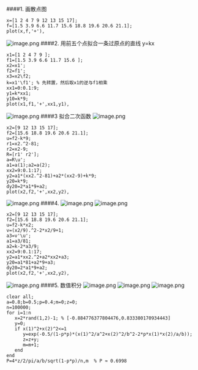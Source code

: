 ####1. 画散点图
```
x=[1 2 4 7 9 12 13 15 17];
f=[1.5 3.9 6.6 11.7 15.6 18.8 19.6 20.6 21.1];
plot(x,f,'+'),
```
![image.png](https://upload-images.jianshu.io/upload_images/6634703-b2e9b1869431f313.png?imageMogr2/auto-orient/strip%7CimageView2/2/w/1240)
####2. 用前五个点拟合一条过原点的直线 y=kx
```
x1=[1 2 4 7 9 ];
f1=[1.5 3.9 6.6 11.7 15.6 ];
x2=x1';
f2=f1';
x3=x2\f2;
k=x1'\f1'; % 先转置，然后取x1的逆与f1相乘
xx1=0:0.1:9;
y1=k*xx1;
y10=k*9;
plot(x1,f1,'+',xx1,y1),
```
![image.png](https://upload-images.jianshu.io/upload_images/6634703-9ed47b49b2c51442.png?imageMogr2/auto-orient/strip%7CimageView2/2/w/1240)
####3 拟合二次函数
![image.png](https://upload-images.jianshu.io/upload_images/6634703-f313180959d3cdae.png?imageMogr2/auto-orient/strip%7CimageView2/2/w/1240)
```
x2=[9 12 13 15 17];
f2=[15.6 18.8 19.6 20.6 21.1];
u=f2-k*9;
r1=x2.^2-81;
r2=x2-9;
R=[r1' r2'];
a=R\u';
a1=a(1);a2=a(2);
xx2=9:0.1:17;
y2=a1*(xx2.^2-81)+a2*(xx2-9)+k*9;
y20=k*9;
dy20=2*a1*9+a2;
plot(x2,f2,'+',xx2,y2),
```
![image.png](https://upload-images.jianshu.io/upload_images/6634703-ef3c47053565feb5.png?imageMogr2/auto-orient/strip%7CimageView2/2/w/1240)
####4.
![image.png](https://upload-images.jianshu.io/upload_images/6634703-45656ea6c59d47dc.png?imageMogr2/auto-orient/strip%7CimageView2/2/w/1240)
![image.png](https://upload-images.jianshu.io/upload_images/6634703-dd66c74eef8a78a1.png?imageMogr2/auto-orient/strip%7CimageView2/2/w/1240)
```
x2=[9 12 13 15 17];
f2=[15.6 18.8 19.6 20.6 21.1];
u=f2-k*x2;
v=(x2/9).^2-2*x2/9+1;
a3=v'\u';
a1=a3/81;
a2=k-2*a3/9;
xx2=9:0.1:17;
y2=a1*xx2.^2+a2*xx2+a3;
y20=a1*81+a2*9+a3;
dy20=2*a1*9+a2;
plot(x2,f2,'+',xx2,y2),
```
![image.png](https://upload-images.jianshu.io/upload_images/6634703-fc7a582c71bd7fa7.png?imageMogr2/auto-orient/strip%7CimageView2/2/w/1240)
####5. 数值积分
![image.png](https://upload-images.jianshu.io/upload_images/6634703-333c15a3325e17b9.png?imageMogr2/auto-orient/strip%7CimageView2/2/w/1240)
![image.png](https://upload-images.jianshu.io/upload_images/6634703-5ae695b32858bd61.png?imageMogr2/auto-orient/strip%7CimageView2/2/w/1240)
![image.png](https://upload-images.jianshu.io/upload_images/6634703-bb01984fbda3a3f0.png?imageMogr2/auto-orient/strip%7CimageView2/2/w/1240)
```
clear all;
a=0.8;b=0.5;p=0.4;m=0;z=0;
n=100000;
for i=1:n
   x=2*rand(1,2)-1; % [-0.884776377804476,0.833380170934443]
   y=0;
   if x(1)^2+x(2)^2<=1
      y=exp(-0.5/(1-p*p)*(x(1)^2/a^2+x(2)^2/b^2-2*p*x(1)*x(2)/a/b));
      z=z+y;
      m=m+1;
   end
end
P=4*z/2/pi/a/b/sqrt(1-p*p)/n,m  % P ≈ 0.6998
```
